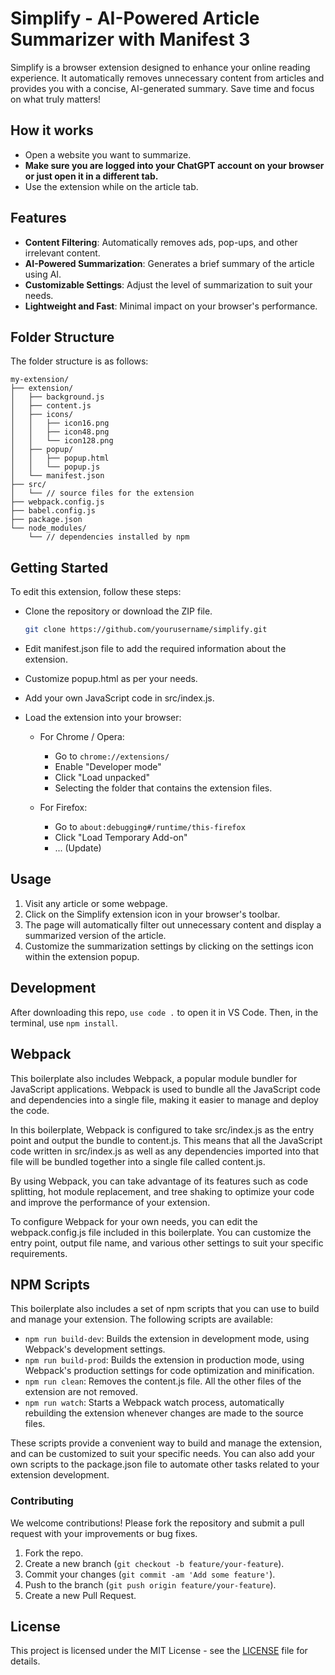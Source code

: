 # Simplify - AI-Powered Article Summarizer with Manifest 3

Simplify is a browser extension designed to enhance your online reading experience. It automatically removes unnecessary content from articles and provides you with a concise, AI-generated summary. Save time and focus on what truly matters!

## How it works

- Open a website you want to summarize.
- **Make sure you are logged into your ChatGPT account on your browser or just open it in a different tab.**
- Use the extension while on the article tab.

## Features

- **Content Filtering**: Automatically removes ads, pop-ups, and other irrelevant content.
- **AI-Powered Summarization**: Generates a brief summary of the article using AI.
- **Customizable Settings**: Adjust the level of summarization to suit your needs.
- **Lightweight and Fast**: Minimal impact on your browser's performance.

## Folder Structure

The folder structure is as follows:

```
my-extension/
├── extension/
│   ├── background.js
│   ├── content.js
│   ├── icons/
│   │   ├── icon16.png
│   │   ├── icon48.png
│   │   └── icon128.png
│   ├── popup/
│   │   ├── popup.html
│   │   └── popup.js
│   └── manifest.json
├── src/
│   └── // source files for the extension
├── webpack.config.js
├── babel.config.js
├── package.json
└── node_modules/
    └── // dependencies installed by npm

```

## Getting Started

To edit this extension, follow these steps:

- Clone the repository or download the ZIP file.

  ```bash
  git clone https://github.com/yourusername/simplify.git
  ```

- Edit manifest.json file to add the required information about the extension.
- Customize popup.html as per your needs.
- Add your own JavaScript code in src/index.js.
- Load the extension into your browser:

  - For Chrome / Opera:

    - Go to `chrome://extensions/`
    - Enable "Developer mode"
    - Click "Load unpacked"
    - Selecting the folder that contains the extension files.

  - For Firefox:
    - Go to `about:debugging#/runtime/this-firefox`
    - Click "Load Temporary Add-on"
    - ... (Update)

## Usage

1. Visit any article or some webpage.
2. Click on the Simplify extension icon in your browser's toolbar.
3. The page will automatically filter out unnecessary content and display a summarized version of the article.
4. Customize the summarization settings by clicking on the settings icon within the extension popup.

## Development

After downloading this repo, `use code .` to open it in VS Code. Then, in the terminal, use `npm install`.

## Webpack

This boilerplate also includes Webpack, a popular module bundler for JavaScript applications. Webpack is used to bundle all the JavaScript code and dependencies into a single file, making it easier to manage and deploy the code.

In this boilerplate, Webpack is configured to take src/index.js as the entry point and output the bundle to content.js. This means that all the JavaScript code written in src/index.js as well as any dependencies imported into that file will be bundled together into a single file called content.js.

By using Webpack, you can take advantage of its features such as code splitting, hot module replacement, and tree shaking to optimize your code and improve the performance of your extension.

To configure Webpack for your own needs, you can edit the webpack.config.js file included in this boilerplate. You can customize the entry point, output file name, and various other settings to suit your specific requirements.

## NPM Scripts

This boilerplate also includes a set of npm scripts that you can use to build and manage your extension. The following scripts are available:

- `npm run build-dev`: Builds the extension in development mode, using Webpack's development settings.
- `npm run build-prod`: Builds the extension in production mode, using Webpack's production settings for code optimization and minification.
- `npm run clean`: Removes the content.js file. All the other files of the extension are not removed.
- `npm run watch`: Starts a Webpack watch process, automatically rebuilding the extension whenever changes are made to the source files.

These scripts provide a convenient way to build and manage the extension, and can be customized to suit your specific needs. You can also add your own scripts to the package.json file to automate other tasks related to your extension development.

### Contributing

We welcome contributions! Please fork the repository and submit a pull request with your improvements or bug fixes.

1. Fork the repo.
2. Create a new branch (`git checkout -b feature/your-feature`).
3. Commit your changes (`git commit -am 'Add some feature'`).
4. Push to the branch (`git push origin feature/your-feature`).
5. Create a new Pull Request.

## License

This project is licensed under the MIT License - see the [LICENSE](LICENSE) file for details.
